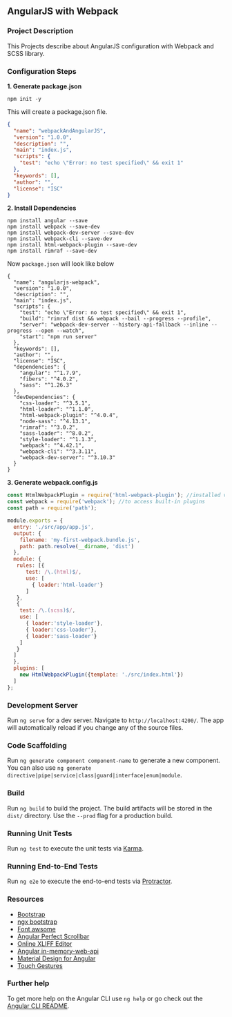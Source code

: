 ## AngularJS with Webpack 



### Project Description

This Projects describe about AngularJS configuration with Webpack and SCSS library.


### Configuration Steps

**1. Generate package.json**  
```
npm init -y
```
This will create a package.json file.
```json
{
  "name": "webpackAndAngularJS",
  "version": "1.0.0",
  "description": "",
  "main": "index.js",
  "scripts": {
    "test": "echo \"Error: no test specified\" && exit 1"
  },
  "keywords": [],
  "author": "",
  "license": "ISC"
}
```

**2. Install Dependencies**  
```
npm install angular --save
npm install webpack --save-dev
npm install webpack-dev-server --save-dev
npm install webpack-cli --save-dev
npm install html-webpack-plugin --save-dev
npm install rimraf --save-dev
```
Now `package.json` will look like below
```
{
  "name": "angularjs-webpack",
  "version": "1.0.0",
  "description": "",
  "main": "index.js",
  "scripts": {
    "test": "echo \"Error: no test specified\" && exit 1",
    "build": "rimraf dist && webpack --bail --progress --profile",
    "server": "webpack-dev-server --history-api-fallback --inline --progress --open --watch",
    "start": "npm run server"
  },
  "keywords": [],
  "author": "",
  "license": "ISC",
  "dependencies": {
    "angular": "^1.7.9",
    "fibers": "^4.0.2",
    "sass": "^1.26.3"
  },
  "devDependencies": {
    "css-loader": "^3.5.1",
    "html-loader": "^1.1.0",
    "html-webpack-plugin": "^4.0.4",
    "node-sass": "^4.13.1",
    "rimraf": "^3.0.2",
    "sass-loader": "^8.0.2",
    "style-loader": "^1.1.3",
    "webpack": "^4.42.1",
    "webpack-cli": "^3.3.11",
    "webpack-dev-server": "^3.10.3"
  }
}
```
**3. Generate webpack.config.js**

```javascript
const HtmlWebpackPlugin = require('html-webpack-plugin'); //installed via npm
const webpack = require('webpack'); //to access built-in plugins
const path = require('path');

module.exports = {
  entry: './src/app/app.js',
  output: {
    filename: 'my-first-webpack.bundle.js',
    path: path.resolve(__dirname, 'dist')
  },
  module: {
   rules: [{ 
      test: /\.(html)$/, 
      use: [
        { loader:'html-loader'}
      ]
   },
   { 
    test: /\.(scss)$/, 
    use: [
      { loader:'style-loader'},
      { loader:'css-loader'},
      { loader:'sass-loader'}
    ]
   }
  ]
  },
  plugins: [
    new HtmlWebpackPlugin({template: './src/index.html'})
  ]
};
```

### Development Server

Run `ng serve` for a dev server. Navigate to `http://localhost:4200/`. The app will automatically reload if you change any of the source files.

### Code Scaffolding

Run `ng generate component component-name` to generate a new component. You can also use `ng generate directive|pipe|service|class|guard|interface|enum|module`.

### Build

Run `ng build` to build the project. The build artifacts will be stored in the `dist/` directory. Use the `--prod` flag for a production build.

### Running Unit Tests

Run `ng test` to execute the unit tests via [Karma](https://karma-runner.github.io).

### Running End-to-End Tests

Run `ng e2e` to execute the end-to-end tests via [Protractor](http://www.protractortest.org/).


### Resources

*   [Bootstrap](https://getbootstrap.com/)
*   [ngx bootstrap](https://valor-software.com/ngx-bootstrap/)
*   [Font awsome](http://fontawesome.io/)
*   [Angular Perfect Scrollbar](https://github.com/zefoy/ngx-perfect-scrollbar)
*   [Online XLIFF Editor](http://xliff.brightec.co.uk/)
*   [Angular in-memory-web-api](https://github.com/angular/in-memory-web-api#readme)
*   [Material Design for Angular](https://github.com/angular/components#readme)
*   [Touch Gestures](http://hammerjs.github.io/)

### Further help

To get more help on the Angular CLI use `ng help` or go check out the [Angular CLI README](https://github.com/angular/angular.js/blob/master/README.md).

